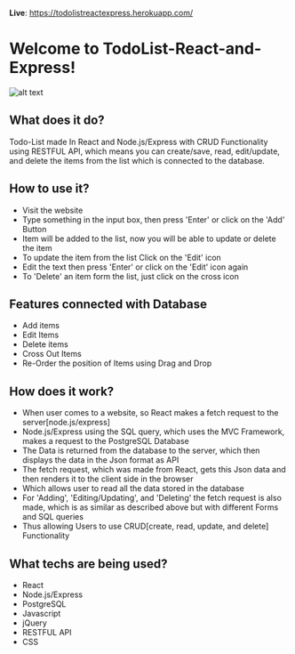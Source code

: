 
**Live**: https://todolistreactexpress.herokuapp.com/

Welcome to TodoList-React-and-Express!
=====================
![alt text](https://github.com/musmanraoDev/TodoList-React-and-Express/blob/master/TodoList-React-and-Express.png?raw=true)


## What does it do?  
Todo-List made In React and Node.js/Express with CRUD Functionality using RESTFUL API, which means you can create/save, read, edit/update, and delete the items from the list which is connected to the database.

## How to use it?  
 - Visit the website 
 - Type something in the input box, then press 'Enter' or click on the 'Add' Button
 - Item will be added to the list, now you will be able to update or delete the item
 - To update the item from the list Click on the 'Edit' icon
 - Edit the text then press 'Enter' or click on the 'Edit' icon again
 - To 'Delete' an item form the list, just click on the cross icon

## Features connected with Database
 - Add items
 - Edit Items
 - Delete items
 - Cross Out Items
 - Re-Order the position of Items using Drag and Drop

## How does it work? 
 - When user comes to a website, so React makes a fetch request to the server[node.js/express] 
 - Node.js/Express using the SQL query, which uses the MVC Framework, makes a request to the PostgreSQL Database
 - The Data is returned from the database to the server, which then displays the data in the Json format as API
 - The fetch request, which was made from React, gets this Json data and then renders it to the client side in the browser
 - Which allows user to read all the data stored in the database
 - For 'Adding', 'Editing/Updating', and 'Deleting' the fetch request is also made, which is as similar as described above but with different Forms and SQL queries
 - Thus allowing Users to use CRUD[create, read, update, and delete] Functionality
 
## What techs are being used? 
 - React
 - Node.js/Express
 - PostgreSQL
 - Javascript
 - jQuery
 - RESTFUL API
 - CSS 
